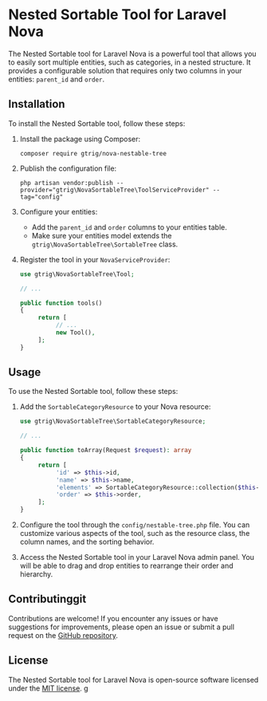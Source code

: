 # Nested Sortable Tool for Laravel Nova

The Nested Sortable tool for Laravel Nova is a powerful tool that allows you to easily sort multiple entities, such as categories, in a nested structure. It provides a configurable solution that requires only two columns in your entities: `parent_id` and `order`.

## Installation

To install the Nested Sortable tool, follow these steps:

1. Install the package using Composer:

    ```shell
    composer require gtrig/nova-nestable-tree
    ```

2. Publish the configuration file:

    ```shell
    php artisan vendor:publish --provider="gtrig\NovaSortableTree\ToolServiceProvider" --tag="config"
    ```

3. Configure your entities:

    - Add the `parent_id` and `order` columns to your entities table.
    - Make sure your entities model extends the `gtrig\NovaSortableTree\SortableTree` class.

4. Register the tool in your `NovaServiceProvider`:

    ```php
    use gtrig\NovaSortableTree\Tool;

    // ...

    public function tools()
    {
         return [
              // ...
              new Tool(),
         ];
    }
    ```

## Usage

To use the Nested Sortable tool, follow these steps:

1. Add the `SortableCategoryResource` to your Nova resource:

    ```php
    use gtrig\NovaSortableTree\SortableCategoryResource;

    // ...

    public function toArray(Request $request): array
    {
         return [
              'id' => $this->id,
              'name' => $this->name,
              'elements' => SortableCategoryResource::collection($this->children),
              'order' => $this->order,
         ];
    }
    ```

2. Configure the tool through the `config/nestable-tree.php` file. You can customize various aspects of the tool, such as the resource class, the column names, and the sorting behavior.

3. Access the Nested Sortable tool in your Laravel Nova admin panel. You will be able to drag and drop entities to rearrange their order and hierarchy.

## Contributinggit

Contributions are welcome! If you encounter any issues or have suggestions for improvements, please open an issue or submit a pull request on the [GitHub repository](https://github.com/gtrig/nova-nestable-tree).

## License

The Nested Sortable tool for Laravel Nova is open-source software licensed under the [MIT license](https://opensource.org/licenses/MIT).
g